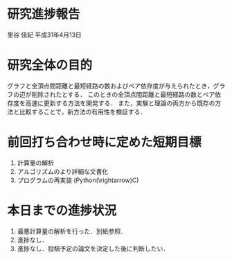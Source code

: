 研究進捗報告
================
里谷 佳紀
平成31年4月13日







# 研究全体の目的

グラフと全頂点間距離と最短経路の数およびペア依存度が与えられたとき，グラフの辺が削除されたとする．
このときの全頂点間距離と最短経路の数とペア依存度を高速に更新する方法を開発する．
また，実験と理論の両方から既存の方法と比較することで，新方法の有用性を検証する．

# 前回打ち合わせ時に定めた短期目標

1.  計算量の解析
2.  アルゴリズムのより詳細な文書化
3.  プログラムの再実装 (Python\(\rightarrow\)C)

# 本日までの進捗状況

1.  最悪計算量の解析を行った．別紙参照．
2.  進捗なし．
3.  進捗なし．投稿予定の論文を決定した後に判断したい．
